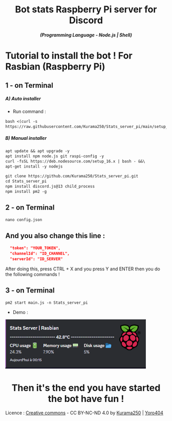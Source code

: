 <h1 align="center">Bot stats Raspberry Pi server for Discord</h1>
<em><h5 align="center">(Programming Language - Node.js | Shell)</h5></em>

# Tutorial to install the bot ! For Rasbian (Raspberry Pi)

## 1 - on Terminal

<h5>A) Auto installer</h5>

- Run command :
  
```shell script
bash <(curl -s https://raw.githubusercontent.com/Kurama250/Stats_server_pi/main/setup_server.sh)
```
<h5>B) Manual installer</h5>

```shell script
apt update && apt upgrade -y
apt install npm node.js git raspi-config -y
curl -fsSL https://deb.nodesource.com/setup_16.x | bash - &&\
apt-get install -y nodejs
```

```shell script
git clone https://github.com/Kurama250/Stats_server_pi.git
cd Stats_server_pi
npm install discord.js@13 child_process
npm install pm2 -g
```
## 2 - on Terminal

```shell script
nano config.json
```

## And you also change this line :

```json
  "token": "YOUR_TOKEN",
  "channelId": "ID_CHANNEL",
  "serverId": "ID_SERVER"
```

After doing this, press CTRL + X and you press Y and ENTER then you do the following commands !

## 3 - on Terminal

```shell script
pm2 start main.js -n Stats_server_pi
```

- Demo : 

![alt text](https://github.com/Kurama250/Stats_server_pi/blob/main/img/stats-server-pi.png)

<h1 align="center">Then it's the end you have started the bot have fun !</h1>

Licence : [Creative commons](https://creativecommons.org/licenses/by-nc-nd/4.0/deed.en) - CC BY-NC-ND 4.0 by [Kurama250](https://github.com/Kurama250) | [Yoro404](https://github.com/Yoro404) 
